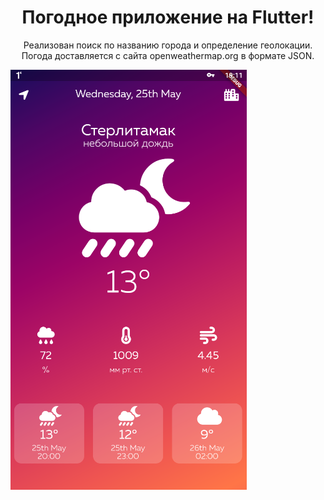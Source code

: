 <h1 align="center">Погодное приложение на Flutter!</h1>

<p align="center">Реализован поиск по названию города и определение геолокации.
Погода доставляется с сайта <a src="www.openweathermap.org">openweathermap.org</a> в формате JSON.</p>

![Image alt](https://github.com/kirillvikhlyaev/weatherApp/raw/main/screenshots/main_screen.PNG)
